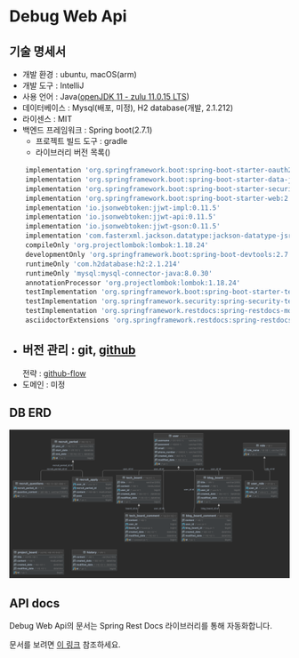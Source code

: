 # Debug Web Api

## 기술 명세서

- 개발 환경 : ubuntu, macOS(arm)
- 개발 도구 : IntelliJ
- 사용 언어 : Java([openJDK 11 - zulu 11.0.15 LTS](https://www.azul.com/downloads/?package=jdk#download-openjdk))
- 데이터베이스 : Mysql(배포, 미정), H2 database(개발, 2.1.212)
- 라이센스 : MIT
- 백엔드 프레임워크 : Spring boot(2.7.1)
    - 프로젝트 빌드 도구 : gradle
    - 라이브러리 버전 목록()

```gradle
    implementation 'org.springframework.boot:spring-boot-starter-oauth2-client'
    implementation 'org.springframework.boot:spring-boot-starter-data-jpa:2.7.2'
    implementation 'org.springframework.boot:spring-boot-starter-security:2.7.2'
    implementation 'org.springframework.boot:spring-boot-starter-web:2.7.2'
    implementation 'io.jsonwebtoken:jjwt-impl:0.11.5'
    implementation 'io.jsonwebtoken:jjwt-api:0.11.5'
    implementation 'io.jsonwebtoken:jjwt-gson:0.11.5'
    implementation 'com.fasterxml.jackson.datatype:jackson-datatype-jsr310:2.13.3'
    compileOnly 'org.projectlombok:lombok:1.18.24'
    developmentOnly 'org.springframework.boot:spring-boot-devtools:2.7.2'
    runtimeOnly 'com.h2database:h2:2.1.214'
    runtimeOnly 'mysql:mysql-connector-java:8.0.30'
    annotationProcessor 'org.projectlombok:lombok:1.18.24'
    testImplementation 'org.springframework.boot:spring-boot-starter-test:2.7.2'
    testImplementation 'org.springframework.security:spring-security-test:5.7.2'
    testImplementation 'org.springframework.restdocs:spring-restdocs-mockmvc:2.0.6.RELEASE'
    asciidoctorExtensions 'org.springframework.restdocs:spring-restdocs-asciidoctor:2.0.6.RELEASE'
```

- 버전 관리 : git, [github](https://github.com/debug-2357/WEB_Backend)
    -
    전략 : [github-flow](https://subicura.com/git/guide/github-flow.html#github-flow-%E1%84%87%E1%85%A1%E1%86%BC%E1%84%89%E1%85%B5%E1%86%A8)
- 도메인 : 미정

## DB ERD

![](debug_web.png)

## API docs

Debug Web Api의 문서는 Spring Rest Docs 라이브러리를 통해 자동화합니다.

문서를 보려면 [이 링크](https://github.com/debug-2357/WEB_Backend/blob/main/src/docs/asciidoc/index.adoc) 참조하세요.